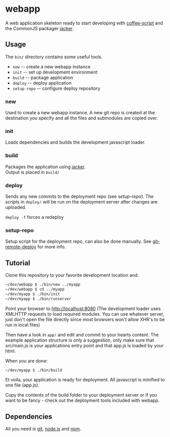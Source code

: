 
# webapp

A web application skeleton ready to start developing with [coffee-script] and the CommonJS packager [jacker].


## Usage

The `bin/` directory contains some useful tools.

* `new` -- create a new webapp instance
* `init` -- set up development environment
* `build` -- package application
* `deploy` -- deploy application
* `setup-repo` -- configure deploy repository

### new

Used to create a new webapp instance. A new git repo is created
at the destination you specify and all the files and submodules are copied over.

### init

Loads dependencies and builds the development javascript loader.

### build

Packages the application using [jacker].   
Output is placed in `build/`

### deploy

Sends any new commits to the deployment repo (see *setup-repo*). The scripts in `deploy/` will be run on the deployment server after changes are uploaded.

`deploy -f` forces a redeploy

### setup-repo

Setup script for the deployment repo, can also be done manually.
See [git-remote-deploy] for more info.

## Tutorial

Clone this repository to your favorite development location and:

```bash
~/dev/webapp $ ./bin/new ../myapp
~/dev/webapp $ cd ../myapp
~/dev/myapp $ ./bin/init
~/dev/myapp $ ./bin/runserver
```

Point your browser to [http://localhost:8080]()
(The development loader uses XMLHTTP requests to load required modules. You can use whatever server, just don't open the file directly since most browsers won't allow XHR's to be run in local files)

Then have a look in `app/` and edit and commit to your hearts content. The example application structure is only a suggestion, only make sure that src/main.js is your applications entry point and that app.js is loaded by your html.

When you are done:

```bash
~/dev/myapp $ ./bin/build
```

Et voila, your application is ready for deployment. All javascript is minified to one file (app.js).

Copy the contents of the build folder to your deployment server or if you want to be fancy - check out the deployment tools included with webapp.

## Dependencies

All you need is [git], [node.js] and [npm].


[jacker]: https://github.com/jnordberg/jacker
[node.js]: http://nodejs.org/
[npm]: http://npmjs.org/
[git]: http://git-scm.com/
[coffee-script]: https://github.com/jashkenas/coffee-script
[git-remote-deploy]: https://github.com/jnordberg/git-remote-deploy


